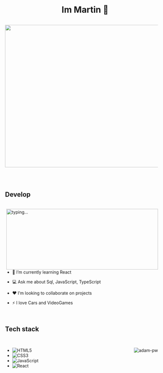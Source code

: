 <!--horizontal divider(gradiant)-->


<!--h1 without bottom border-->
<div id="user-content-toc">
  <ul align="center">
    <summary><h1 style="display: inline-block">Im Martin 👋 </h1></summary>
  </ul>
</div>


<div align="center">
  <img width=1100 height=470 src="https://i.pinimg.com/originals/15/e7/e3/15e7e300166c962d3b8a22f60b5cac9e.gif"
       alt="snake" /></a>
</div>


<br><br>

## Develop 

<br>
<img height=200 width=500 align="right" src="https://i.pinimg.com/originals/0b/5c/c0/0b5cc024841accd9a31a7b2daeb0e57b.gif" alt="typing..." />

- 🌱 I’m currently learning React

- 💻 Ask me about Sql, JavaScript, TypeScript

- ❤️ I’m looking to collaborate on projects

- ⚡ I love Cars and VideoGames



<br>

## Tech stack

<br>

<p><img
    src="https://github-readme-stats.vercel.app/api/top-langs?username=adam-pw&show_icons=true&locale=en&bg_color=0d1117&text_color=ffffff&layout=compact"
    alt="adam-pw" 
    bg_color=#808080/
    align=right ></p>
    
 - ![HTML5](https://img.shields.io/badge/html5-%23E34F26.svg?style=for-the-badge&logo=html5&logoColor=white) 
 - ![CSS3](https://img.shields.io/badge/css3-%231572B6.svg?style=for-the-badge&logo=css3&logoColor=white)  
 - ![JavaScript](https://img.shields.io/badge/javascript-%23323330.svg?style=for-the-badge&logo=javascript&logoColor=%23F7DF1E) 
 - ![React](https://img.shields.io/badge/react-%2320232a.svg?style=for-the-badge&logo=react&logoColor=%2361DAFB) 









